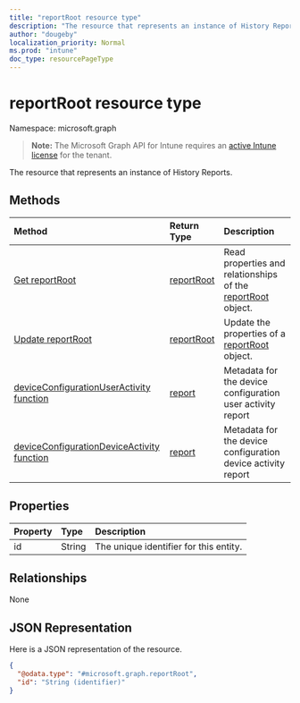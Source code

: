 ```yaml
---
title: "reportRoot resource type"
description: "The resource that represents an instance of History Reports."
author: "dougeby"
localization_priority: Normal
ms.prod: "intune"
doc_type: resourcePageType
---
```


# reportRoot resource type

Namespace: microsoft.graph

> **Note:** The Microsoft Graph API for Intune requires an [active Intune license](https://go.microsoft.com/fwlink/?linkid=839381) for the tenant.

The resource that represents an instance of History Reports.

## Methods
|Method|Return Type|Description|
|:---|:---|:---|
|[Get reportRoot](../api/intune-deviceconfig-reportroot-get.md)|[reportRoot](../resources/intune-deviceconfig-reportroot.md)|Read properties and relationships of the [reportRoot](../resources/intune-deviceconfig-reportroot.md) object.|
|[Update reportRoot](../api/intune-deviceconfig-reportroot-update.md)|[reportRoot](../resources/intune-deviceconfig-reportroot.md)|Update the properties of a [reportRoot](../resources/intune-deviceconfig-reportroot.md) object.|
|[deviceConfigurationUserActivity function](../api/intune-deviceconfig-reportroot-deviceconfigurationuseractivity.md)|[report](../resources/intune-deviceconfig-report.md)|Metadata for the device configuration user activity report|
|[deviceConfigurationDeviceActivity function](../api/intune-deviceconfig-reportroot-deviceconfigurationdeviceactivity.md)|[report](../resources/intune-deviceconfig-report.md)|Metadata for the device configuration device activity report|

## Properties
|Property|Type|Description|
|:---|:---|:---|
|id|String|The unique identifier for this entity.|

## Relationships
None

## JSON Representation
Here is a JSON representation of the resource.
<!-- {
  "blockType": "resource",
  "keyProperty": "id",
  "@odata.type": "microsoft.graph.reportRoot"
}
-->
``` json
{
  "@odata.type": "#microsoft.graph.reportRoot",
  "id": "String (identifier)"
}
```







